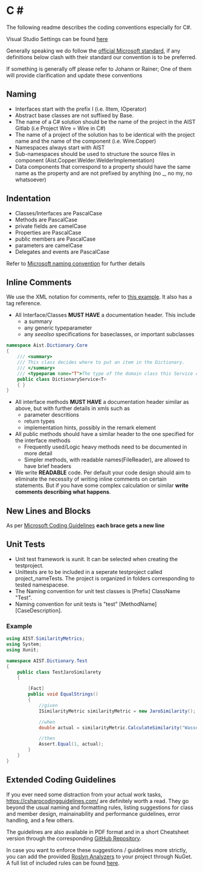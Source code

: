 # C # #

The following readme describes the coding conventions especially for C#.

Visual Studio Settings can be found [here](https://aist.fh-hagenberg.at/git/Internal/collaborationconventions/blob/master/templates/AIST_VSCode.vssettings)

Generally speaking we do follow the [official Microsoft standard](https://docs.microsoft.com/en-us/dotnet/standard/design-guidelines/), if any definitions below clash with their standard our convention is to be preferred. 

If something is generally off please refer to Johann or Rainer; One of them will provide clarification and update these conventions

## Naming

* Interfaces start with the prefix I (i.e. IItem, IOperator)
* Abstract base classes are not suffixed by Base.
* The name of a C# solution should be the name of the project in the AIST Gitlab (i.e Project Wire = Wire in C#)
* The name of a project of the solution has to be identical with the project name and the name of the component (i.e. Wire.Copper)
* Namespaces always start with AIST
* Sub-namespaces should be used to structure the source files in component (Aist.Copper.Welder.WelderImplementation)
* Data components that correspond to a property should have the same name as the property and are not prefixed by anything (no _, no my, no whatsoever)

## Indentation 

* Classes/Interfaces are PascalCase
* Methods are PascalCase
* private fields are camelCase
* Properties are PascalCase
* public members are PascalCase
* parameters are camelCase
* Delegates and events are PascalCase

Refer to [Microsoft naming convention](https://docs.microsoft.com/en-us/dotnet/standard/design-guidelines/capitalization-conventions) for further details


## Inline Comments
We use the XML notation for comments, refer to [this example](https://docs.microsoft.com/en-us/dotnet/csharp/programming-guide/xmldoc/how-to-use-the-xml-documentation-features). It also has a tag reference. 

* All Interface/Classes **MUST HAVE** a documentation header. This include
  - a summary
  - any generic typeparameter
  - any _seealso_ specifications for baseclasses, or important subclasses

```csharp
namespace Aist.Dictionary.Core 
{
    /// <summary>
    /// This class decides where to put an item in the Dictionary.
    /// </summary>
    /// <typeparam name="T">The type of the domain class this Service can handle, e.g. Book</typeparam>
    public class DictionaryService<T>
    { }
}
```

* All interface methods **MUST HAVE** a documentation header similar as above, but with further details in xmls such as
  - parameter descritions
  - return types
  - implementation hints, possibly in the remark element
* All public methods should have a similar header to the one specified for the interface methods
  - Frequently used/Logic heavy methods need to be documented in more detail
  - Simpler methods, with readable names(FileReader), are allowed to have brief headers
* We write **READABLE** code. Per default your code design should aim to eliminate the necessity of writing inline comments on certain statements. But if you have some complex calculation or similar **write comments describing what happens**. 


## New Lines and Blocks

As per [Microsoft Coding Guidelines](https://docs.microsoft.com/en-us/dotnet/csharp/programming-guide/inside-a-program/coding-conventions) **each brace gets a new line**

## Unit Tests


* Unit test framework is xunit. It can be selected when creating the testproject.
* Unittests are to be included in a seperate testproject called project_nameTests. The project is organized in folders corresponding to tested namespacese.
* The Naming convention for unit test classes is [Prefix] ClassName "Test".
* Naming convention for unit tests is "test" [MethodName] [CaseDescription].

### Example

```csharp
using AIST.SimilarityMetrics;
using System;
using Xunit;

namespace AIST.Dictionary.Test
{
    public class TestJaroSimilarety
    {

        [Fact]
        public void EqualStrings()
        {
            //given
            ISimilarityMetric similarityMetric = new JaroSimilarity();

            //when
            double actual = similarityMetric.CalculateSimilarity("Wasser", "Wasser");

            //then
            Assert.Equal(1, actual);
        }
    }
}

```

## Extended Coding Guidelines

If you ever need some distraction from your actual work tasks, https://csharpcodingguidelines.com/ are definitely worth a read. They go beyond the usual naming and formatting rules, listing suggestions for class and member design, mainainability and performance guidelines, error handling, and a few others.

The guidelines are also available in PDF format and in a short Cheatsheet version through the corresponding [GitHub Repository](https://github.com/dennisdoomen/CSharpGuidelines/releases).

In case you want to enforce these suggestions / guidelines more strictly, you can add the provided [Roslyn Analyzers](https://github.com/bkoelman/CSharpGuidelinesAnalyzer) to your project through NuGet. A full list of included rules can be found [here](https://github.com/bkoelman/CSharpGuidelinesAnalyzer/blob/master/docs/Overview.md).
